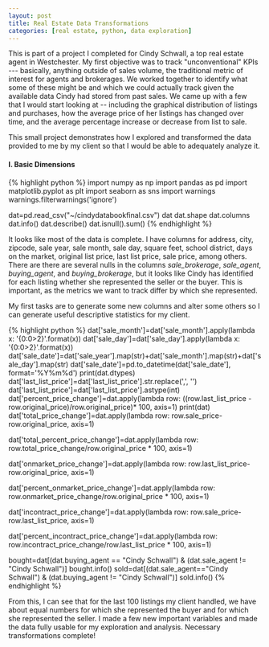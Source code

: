 ```yaml
---
layout: post
title: Real Estate Data Transformations
categories: [real estate, python, data exploration]
---
```


This is part of a project I completed for Cindy Schwall, a top real estate agent in Westchester. My first objective was to track "unconventional" KPIs --- basically, anything outside of sales volume, the traditional metric of interest for agents and brokerages. We worked together to identify what some of these might be and which we could actually track given the available data Cindy had stored from past sales. We came up with a few that I would start looking at -- including the graphical distribution of listings and purchases, how the average price of her listings has changed over time, and the average percentage increase or decrease from list to sale.
<!--more-->

This small project demonstrates how I explored and transformed the data provided to me by my client so that I would be able to adequately analyze it.

#### I. Basic Dimensions
{% highlight python %}
import numpy as np
import pandas as pd
import matplotlib.pyplot as plt
import seaborn as sns
import warnings
warnings.filterwarnings('ignore')

dat=pd.read_csv("~/cindydatabookfinal.csv")
dat
dat.shape
dat.columns
dat.info()
dat.describe()
dat.isnull().sum()
{% endhighlight %}

It looks like most of the data is complete. I have columns for address, city, zipcode, sale year, sale month, sale day, square feet, school district, days on the market, original list price, last list price, sale price, among others. There are there are several nulls in the columns _sale_brokerage_, _sale_agent_, _buying_agent_, and _buying_brokerage_, but it looks like Cindy has identified for each listing whether she represented the seller or the buyer. This is important, as the metrics we want to track differ by which she represented. 

My first tasks are to generate some new columns and alter some others so I can generate useful descriptive statistics for my client.

{% highlight python %}
dat['sale_month']=dat['sale_month'].apply(lambda x: '{0:0>2}'.format(x))
dat['sale_day']=dat['sale_day'].apply(lambda x: '{0:0>2}'.format(x))
dat['sale_date']=dat['sale_year'].map(str)+dat['sale_month'].map(str)+dat['sale_day'].map(str)
dat['sale_date']=pd.to_datetime(dat['sale_date'], format='%Y%m%d')
print(dat.dtypes)
dat['last_list_price']=dat['last_list_price'].str.replace(',', '')
dat['last_list_price']=dat['last_list_price'].astype(int)
dat['percent_price_change']=dat.apply(lambda row: ((row.last_list_price - row.original_price)/row.original_price)* 100, axis=1)
print(dat)
dat['total_price_change']=dat.apply(lambda row: row.sale_price-row.original_price, axis=1)

dat['total_percent_price_change']=dat.apply(lambda row: row.total_price_change/row.original_price * 100, axis=1)

dat['onmarket_price_change']=dat.apply(lambda row: row.last_list_price-row.original_price, axis=1)

dat['percent_onmarket_price_change']=dat.apply(lambda row: row.onmarket_price_change/row.original_price * 100, axis=1)

dat['incontract_price_change']=dat.apply(lambda row: row.sale_price-row.last_list_price, axis=1)

dat['percent_incontract_price_change']=dat.apply(lambda row: row.incontract_price_change/row.last_list_price * 100, axis=1)

bought=dat[(dat.buying_agent == "Cindy Schwall") & (dat.sale_agent != "Cindy Schwall")]
bought.info()
sold=dat[(dat.sale_agent=="Cindy Schwall") & (dat.buying_agent != "Cindy Schwall")]
sold.info()
{% endhighlight %}

From this, I can see that for the last 100 listings my client handled, we have about equal numbers for which she represented the buyer and for which she represented the seller. I made a few new important variables and made the data fully usable for my exploration and analysis. Necessary transformations complete!

